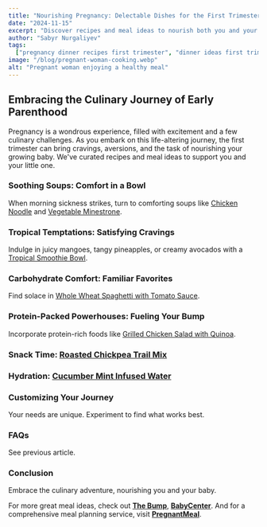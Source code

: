 ```yaml
---
title: "Nourishing Pregnancy: Delectable Dishes for the First Trimester"
date: "2024-11-15" 
excerpt: "Discover recipes and meal ideas to nourish both you and your growing baby during the first trimester."
author: "Sabyr Nurgaliyev"
tags:
  ["pregnancy dinner recipes first trimester", "dinner ideas first trimester", "pregnancy recipes first trimester", "pregnant meal"]
image: "/blog/pregnant-woman-cooking.webp"
alt: "Pregnant woman enjoying a healthy meal"
---
```


## Embracing the Culinary Journey of Early Parenthood

Pregnancy is a wondrous experience, filled with excitement and a few culinary challenges. As you embark on this life-altering journey, the first trimester can bring cravings, aversions, and the task of nourishing your growing baby. We've curated recipes and meal ideas to support you and your little one.

### Soothing Soups: Comfort in a Bowl
When morning sickness strikes, turn to comforting soups like [Chicken Noodle](https://www.simplyrecipes.com/recipes/perfect_guacamole/) and [Vegetable Minestrone](https://www.foodnetwork.com/recipes/alton-brown/good-eats-roast-turkey-recipe-1950271).

### Tropical Temptations: Satisfying Cravings
Indulge in juicy mangoes, tangy pineapples, or creamy avocados with a [Tropical Smoothie Bowl](https://www.simplyrecipes.com/recipes/perfect_guacamole/).

### Carbohydrate Comfort: Familiar Favorites
Find solace in [Whole Wheat Spaghetti with Tomato Sauce](https://www.jamieoliver.com/recipes/pasta-recipes/classic-tomato-spaghetti/).

### Protein-Packed Powerhouses: Fueling Your Bump
Incorporate protein-rich foods like [Grilled Chicken Salad with Quinoa](https://www.foodnetwork.com/recipes/alton-brown/good-eats-roast-turkey-recipe-1950271).

### Snack Time: [Roasted Chickpea Trail Mix](https://www.simplyrecipes.com/recipes/perfect_guacamole/)

### Hydration: [Cucumber Mint Infused Water](https://www.simplyrecipes.com/recipes/perfect_guacamole/)

### Customizing Your Journey
Your needs are unique. Experiment to find what works best.

### FAQs
See previous article.

### Conclusion
Embrace the culinary adventure, nourishing you and your baby.


For more great meal ideas, check out **[The Bump](https://www.thebump.com)**, **[BabyCenter](https://www.babycenter.com)**. And for a comprehensive meal planning service, visit **[PregnantMeal](https://pregnantmeal.com)**.